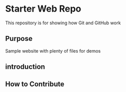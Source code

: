 # Starter Web Repo

This repository is for showing how Git and GitHub work

## Purpose

Sample website with plenty of files for demos

## introduction

## How to Contribute

